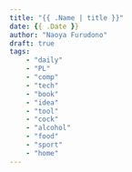 ```yaml
---
title: "{{ .Name | title }}"
date: {{ .Date }}
author: "Naoya Furudono"
draft: true
tags:
    - "daily"
    - "PL"
    - "comp"
    - "tech"
    - "book"
    - "idea"
    - "tool"
    - "cock"
    - "alcohol"
    - "food"
    - "sport"
    - "home"
---
```


